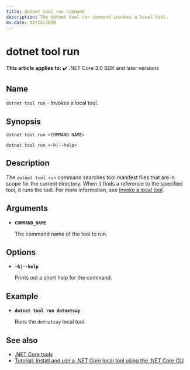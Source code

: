```yaml
---
title: dotnet tool run command
description: The dotnet tool run command invokes a local tool.
ms.date: 02/14/2020
---
```

# dotnet tool run

**This article applies to:** ✔️ .NET Core 3.0 SDK and later versions

## Name

`dotnet tool run` - Invokes a local tool.

## Synopsis

```dotnetcli
dotnet tool run <COMMAND NAME>

dotnet tool run <-h|--help>
```

## Description

The `dotnet tool run` command searches tool manifest files that are in scope for the current directory. When it finds a reference to the specified tool, it runs the tool. For more information, see [Invoke a local tool](global-tools.md#invoke-a-local-tool).

## Arguments

- **`COMMAND_NAME`**

  The command name of the tool to run.

## Options

- **`-h|--help`**

  Prints out a short help for the command.

## Example

- **`dotnet tool run dotnetsay`**

  Runs the `dotnetsay` local tool.

## See also

- [.NET Core tools](global-tools.md)
- [Tutorial: Install and use a .NET Core local tool using the .NET Core CLI](local-tools-how-to-use.md)
